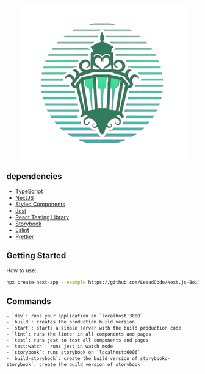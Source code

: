 <p align="center">
  <img src="https://github.com/LeeadCode/Next.js-BoilerPlate/blob/main/public/img/logo.png" alt="Lanterna Verde"/>
</p>

## dependencies

- [TypeScript](https://www.typescriptlang.org/)
- [NextJS](https://nextjs.org/)
- [Styled Components](https://styled-components.com/)
- [Jest](https://jestjs.io/)
- [React Testing Library](https://testing-library.com/docs/react-testing-library/intro)
- [Storybook](https://storybook.js.org/)
- [Eslint](https://eslint.org/)
- [Prettier](https://prettier.io/)


## Getting Started

How to use:
```bash
npx create-next-app --example https://github.com/LeeadCode/Next.js-BoilerPlate
```

## Commands

```
- `dev`: runs your application on `localhost:3000`
- `build`: creates the production build version
- `start`: starts a simple server with the build production code
- `lint`: runs the linter in all components and pages
- `test`: runs jest to test all components and pages
- `test:watch`: runs jest in watch mode
- `storybook`: runs storybook on `localhost:6006`
- `build-storybook`: create the build version of storybookd-storybook`: create the build version of storybook
```
